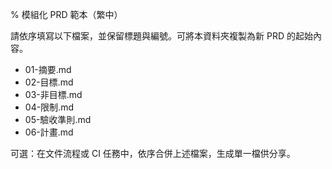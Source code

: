 % 模組化 PRD 範本（繁中）

請依序填寫以下檔案，並保留標題與編號。可將本資料夾複製為新 PRD 的起始內容。

- 01-摘要.md
- 02-目標.md
- 03-非目標.md
- 04-限制.md
- 05-驗收準則.md
- 06-計畫.md

可選：在文件流程或 CI 任務中，依序合併上述檔案，生成單一檔供分享。

